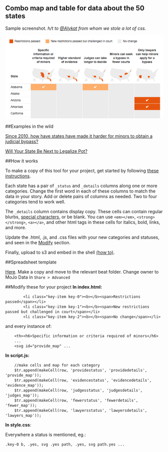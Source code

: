 ## Combo map and table for data about the 50 states

Sample screenshot. *h/t to [@Alykat](https://twitter.com/alykat) from whom we stole a lot of css.*
<p align="center">
  <img src="https://raw.githubusercontent.com/motherjones/map-table/master/img/screenshot.png" alt="screenshot"/>
</p>

##Examples in the wild

[Since 2010, how have states have made it harder for minors to obtain a judicial bypass?](http://www.motherjones.com/politics/2014/07/teen-abortion-judicial-bypass-parental-notification)

[Will Your State Be Next to Legalize Pot?](http://www.motherjones.com/politics/2014/02/pot-marijuana-legalization-map-states)

##How it works

To make a copy of this tool for your project, get started by following [these instructions](https://github.com/motherjones/story-tools#starting-a-new-project).

Each state has a pair of ``_status`` and ``_details`` columns along one or more categories. Change the first word in each of these columns to match the data in your story. Add or delete pairs of columns as needed. Two to four categories tend to work well.

The ``_details`` column contains display copy. These cells can contain regular blurbs, [special characters](http://dev.w3.org/html5/html-author/charref), or be blank. You can use ``<em></em>``, ``<strong></strong>``, ``<a></a>``, and other html tags in these cells for italics, bold, links, and more.

Update the .html, .js, and .css files with your new categories and statuses, and seen in the [Modify](#modify-these-for-your-project) section.

Finally, upload to s3 and embed in the shell [(how to)](https://github.com/motherjones/story-tools#starting-a-new-project).

##Spreadsheet template

[Here](https://docs.google.com/spreadsheet/ccc?key=0AuHOPshyxQGGdDNKWm1nZV9xNjc3YWxyTVA0eGVLaEE#gid=0). Make a copy and move to the relevant beat folder. Change owner to MoJo Data in ``Share > Advanced``

##Modify these for your project
**In index.html:**

            <li class="key-item key-0"><b></b><span>Restrictions passed</span></li>
            <li class="key-item key-1"><b></b><span>New restrictions passed but challenged in court</span></li>
            <li class="key-item key-2"><b></b><span>No change</span></li>

and every instance of:

        <th><h6>Specific information or criteria required of minors</h6>
        ...
        <svg id="provide_map" ...


**In script.js:**

        //make cells and map for each category
        $tr.append(makeCell(row, 'providestatus', 'providedetails', 'provide_map'));
        $tr.append(makeCell(row, 'evidencestatus', 'evidencedetails', 'evidence_map'));
        $tr.append(makeCell(row, 'judgesstatus', 'judgesdetails', 'judges_map'));
        $tr.append(makeCell(row, 'fewerstatus', 'fewerdetails', 'fewer_map'));
        $tr.append(makeCell(row, 'lawyersstatus', 'lawyersdetails', 'lawyers_map'));

**In style.css**:

Everywhere a status is mentioned, eg.:

    .key-0 b, .yes, svg .yes path, .yes, svg path.yes ...
